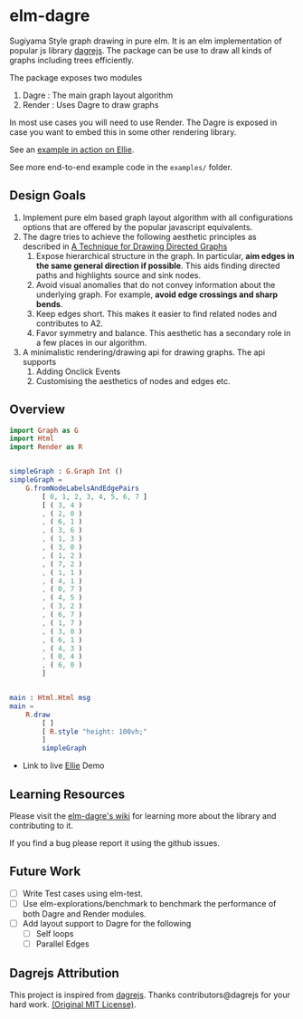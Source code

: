 # elm-dagre

Sugiyama Style graph drawing in pure elm. It is an elm implementation of popular js library [dagrejs](https://github.com/dagrejs/dagre). The package can be use to draw all kinds of graphs including trees efficiently.

The package exposes two modules

1. Dagre : The main graph layout algorithm
2. Render : Uses Dagre to draw graphs

In most use cases you will need to use Render. The Dagre is exposed in case you want to embed this in some other rendering library.

See an [example in action on Ellie](https://ellie-app.com/fTXMq6XgDbpa1).

See more end-to-end example code in the `examples/` folder.

## Design Goals

1. Implement pure elm based graph layout algorithm with all configurations options that are offered by the popular javascript equivalents.
2. The dagre tries to achieve the following aesthetic principles as described in [A Technique for Drawing Directed Graphs](http://www.graphviz.org/documentation/TSE93.pdf)
   1. Expose hierarchical structure in the graph. In particular, **aim edges in the same general direction if possible**. This aids finding directed paths and highlights source and sink nodes.
   2. Avoid visual anomalies that do not convey information about the underlying graph. For example, **avoid edge crossings and sharp bends**.
   3. Keep edges short. This makes it easier to find related nodes and contributes to A2.
   4. Favor symmetry and balance. This aesthetic has a secondary role in a few places in our algorithm.
3. A minimalistic rendering/drawing api for drawing graphs. The api supports
   1. Adding Onclick Events
   2. Customising the aesthetics of nodes and edges etc.

## Overview

```elm
import Graph as G
import Html
import Render as R


simpleGraph : G.Graph Int ()
simpleGraph =
    G.fromNodeLabelsAndEdgePairs
        [ 0, 1, 2, 3, 4, 5, 6, 7 ]
        [ ( 3, 4 )
        , ( 2, 0 )
        , ( 6, 1 )
        , ( 3, 6 )
        , ( 1, 3 )
        , ( 3, 0 )
        , ( 1, 2 )
        , ( 7, 2 )
        , ( 1, 1 )
        , ( 4, 1 )
        , ( 0, 7 )
        , ( 4, 5 )
        , ( 3, 2 )
        , ( 6, 7 )
        , ( 1, 7 )
        , ( 3, 0 )
        , ( 6, 1 )
        , ( 4, 3 )
        , ( 0, 4 )
        , ( 6, 0 )
        ]


main : Html.Html msg
main =
    R.draw
        [ ]
        [ R.style "height: 100vh;"
        ]
        simpleGraph
```

- Link to live [Ellie](https://ellie-app.com/fTQRxcj4sdPa1) Demo

## Learning Resources

Please visit the [elm-dagre's wiki](https://github.com/goyalarchit/elm-dagre/wiki) for learning more about the library and contributing to it.

If you find a bug please report it using the github issues.

## Future Work

- [ ] Write Test cases using elm-test.
- [ ] Use elm-explorations/benchmark to benchmark the performance of both Dagre and Render modules.
- [ ] Add layout support to Dagre for the following
  - [ ] Self loops
  - [ ] Parallel Edges

## Dagrejs Attribution

This project is inspired from [dagrejs](https://github.com/dagrejs/dagre). Thanks contributors@dagrejs for your hard work. [(Original MIT License)](./LICENSE.dagrejs).
